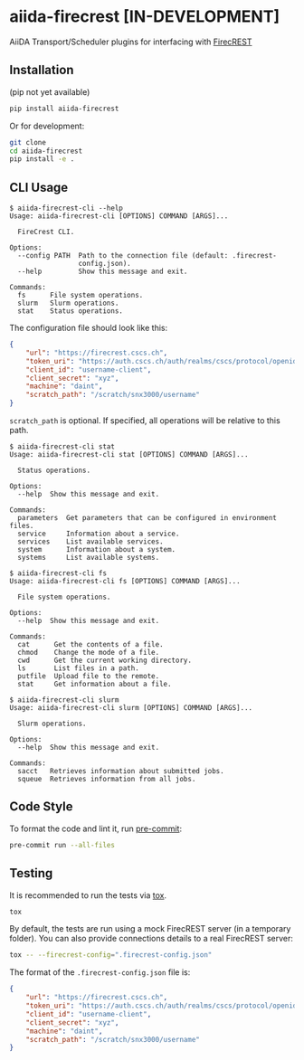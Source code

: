 # aiida-firecrest [IN-DEVELOPMENT]

AiiDA Transport/Scheduler plugins for interfacing with [FirecREST](https://products.cscs.ch/firecrest/)

## Installation

(pip not yet available)

```bash
pip install aiida-firecrest
```

Or for development:

```bash
git clone
cd aiida-firecrest
pip install -e .
```

## CLI Usage

```console
$ aiida-firecrest-cli --help
Usage: aiida-firecrest-cli [OPTIONS] COMMAND [ARGS]...

  FireCrest CLI.

Options:
  --config PATH  Path to the connection file (default: .firecrest-
                 config.json).
  --help         Show this message and exit.

Commands:
  fs      File system operations.
  slurm   Slurm operations.
  stat    Status operations.
```

The configuration file should look like this:

```json
{
    "url": "https://firecrest.cscs.ch",
    "token_uri": "https://auth.cscs.ch/auth/realms/cscs/protocol/openid-connect/token",
    "client_id": "username-client",
    "client_secret": "xyz",
    "machine": "daint",
    "scratch_path": "/scratch/snx3000/username"
}
```

`scratch_path` is optional.
If specified, all operations will be relative to this path.

```console
$ aiida-firecrest-cli stat
Usage: aiida-firecrest-cli stat [OPTIONS] COMMAND [ARGS]...

  Status operations.

Options:
  --help  Show this message and exit.

Commands:
  parameters  Get parameters that can be configured in environment files.
  service     Information about a service.
  services    List available services.
  system      Information about a system.
  systems     List available systems.
```

```console
$ aiida-firecrest-cli fs
Usage: aiida-firecrest-cli fs [OPTIONS] COMMAND [ARGS]...

  File system operations.

Options:
  --help  Show this message and exit.

Commands:
  cat      Get the contents of a file.
  chmod    Change the mode of a file.
  cwd      Get the current working directory.
  ls       List files in a path.
  putfile  Upload file to the remote.
  stat     Get information about a file.
```

```console
$ aiida-firecrest-cli slurm
Usage: aiida-firecrest-cli slurm [OPTIONS] COMMAND [ARGS]...

  Slurm operations.

Options:
  --help  Show this message and exit.

Commands:
  sacct   Retrieves information about submitted jobs.
  squeue  Retrieves information from all jobs.
```

## Code Style

To format the code and lint it, run [pre-commit](https://pre-commit.com/):

```bash
pre-commit run --all-files
```

## Testing

It is recommended to run the tests via [tox](https://tox.readthedocs.io/en/latest/).

```bash
tox
```

By default, the tests are run using a mock FirecREST server (in a temporary folder).
You can also provide connections details to a real FirecREST server:

```bash
tox -- --firecrest-config=".firecrest-config.json"
```

The format of the `.firecrest-config.json` file is:

```json
{
    "url": "https://firecrest.cscs.ch",
    "token_uri": "https://auth.cscs.ch/auth/realms/cscs/protocol/openid-connect/token",
    "client_id": "username-client",
    "client_secret": "xyz",
    "machine": "daint",
    "scratch_path": "/scratch/snx3000/username"
}
```
